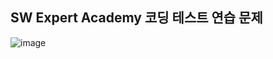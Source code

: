## SW Expert Academy 코딩 테스트 연습 문제
![image](https://github.com/user-attachments/assets/3a638bb7-34d8-4161-85ca-93d4e0da8ffb)
